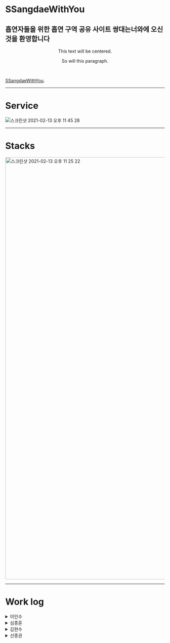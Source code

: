 # SSangdaeWithYou

## 흡연자들을 위한 흡연 구역 공유 사이트 쌍대는너와에 오신 것을 환영합니다
<center>This text will be centered.
<p>So will this paragraph.</p></center>
<br>
	
[SSangdaeWithYou](https://ssangdaewithyou.com).


<hr>

# Service

![스크린샷 2021-02-13 오후 11 45 28](https://user-images.githubusercontent.com/71421672/107852715-a685e380-6e55-11eb-8774-e9e68a122fc3.png)


<hr>

# Stacks
<img width="1335" alt="스크린샷 2021-02-13 오후 11 25 22" src="https://user-images.githubusercontent.com/71421672/107852243-ffa04800-6e52-11eb-81fe-c481893ff50e.png">

<hr>

# Work log


<details>
<summary>이인수</summary>
<div markdown="1">
- Front-end
  
</div>
</details>

<details>
  <summary>심종훈</summary>
<div markdown="1">
- Front-end
  
</div>
</details>

<details>
<summary>김현수</summary>
<div markdown="1">
- Back-end
  
</div>
</details>
<details>
<summary>선종권</summary>
<div markdown="1">
- Back-end
  
</div>
</details>
